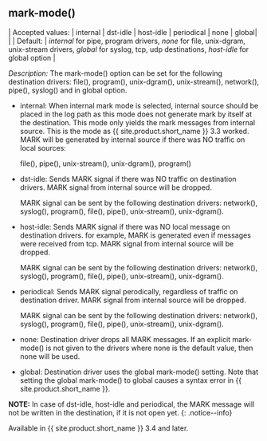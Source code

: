 ## mark-mode()

| Accepted values: | internal \| dst-idle \| host-idle \| periodical \| none \| global|                                |
| Default:         | *internal* for pipe, program drivers, *none* for file, unix-dgram, unix-stream drivers, *global* for syslog, tcp, udp destinations, *host-idle* for global option                      |

*Description:* The mark-mode() option can be set for the following
destination drivers: file(), program(), unix-dgram(), unix-stream(),
network(), pipe(), syslog() and in global option.

- internal: When internal mark mode is selected, internal source
    should be placed in the log path as this mode does not generate mark
    by itself at the destination. This mode only yields the mark
    messages from internal source. This is the mode as {{ site.product.short_name }} 3.3
    worked. MARK will be generated by internal source if there was NO
    traffic on local sources:

    file(), pipe(), unix-stream(), unix-dgram(), program()

- dst-idle: Sends MARK signal if there was NO traffic on destination
    drivers. MARK signal from internal source will be dropped.

    MARK signal can be sent by the following destination drivers:
    network(), syslog(), program(), file(), pipe(), unix-stream(),
    unix-dgram().

- host-idle: Sends MARK signal if there was NO local message on
    destination drivers. for example, MARK is generated even if messages
    were received from tcp. MARK signal from internal source will be
    dropped.

    MARK signal can be sent by the following destination drivers:
    network(), syslog(), program(), file(), pipe(), unix-stream(),
    unix-dgram().

- periodical: Sends MARK signal perodically, regardless of traffic on
    destination driver. MARK signal from internal source will be
    dropped.

    MARK signal can be sent by the following destination drivers:
    network(), syslog(), program(), file(), pipe(), unix-stream(),
    unix-dgram().

- none: Destination driver drops all MARK messages. If an explicit
    mark-mode() is not given to the drivers where none is the default
    value, then none will be used.

- global: Destination driver uses the global mark-mode() setting. Note
    that setting the global mark-mode() to global causes a syntax error
    in {{ site.product.short_name }}.

**NOTE:** In case of dst-idle, host-idle and periodical, the MARK message
will not be written in the destination, if it is not open yet.
{: .notice--info}

Available in {{ site.product.short_name }} 3.4 and later.
